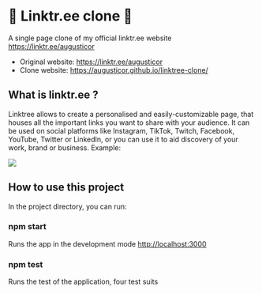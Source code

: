 # 🌳 Linktr.ee clone 🌳

A single page clone of my official linktr.ee website https://linktr.ee/augusticor

- Original website: https://linktr.ee/augusticor
- Clone website: https://augusticor.github.io/linktree-clone/

## What is linktr.ee ?

Linktree allows to create a personalised and easily-customizable page, that houses all the important links you want to share with your audience. It can be used on social platforms like Instagram, TikTok, Twitch, Facebook, YouTube, Twitter or LinkedIn, or you can use it to aid discovery of your work, brand or business. Example:

![](https://edteam-media.s3.amazonaws.com/community/original/6cfb219f-faa7-4a2a-b25b-83ecddcf27b8.jpg)

## How to use this project

In the project directory, you can run:

### npm start

Runs the app in the development mode [http://localhost:3000](http://localhost:3000)

### npm test

Runs the test of the application, four test suits
